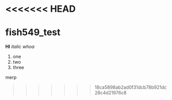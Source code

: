 <<<<<<< HEAD
=======
# fish549_test

**HI** *italic whoa*
1. one
2. two
3. three

merp
>>>>>>> 18ca5898ab2ad0f31dcb78b921dc28c4d21976c8
